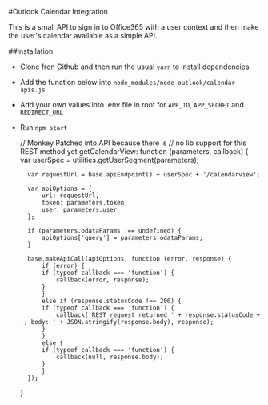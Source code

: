 #Outlook Calendar Integration

This is a small API to sign in to Office365 with a user context and then make the user's calendar available as a simple API.


##Installation

* Clone fron Github and then run the usual `yarn` to install dependencies
* Add the function below into `node_modules/node-outlook/calendar-apis.js`
* Add your own values into .env file in root for `APP_ID`, `APP_SECRET` and `REDIRECT_URL` 
* Run `npm start`

    
    // Monkey Patched into API because there is
    // no lib support for this REST method yet 
    getCalendarView: function (parameters, callback) {
        var userSpec = utilities.getUserSegment(parameters);

        var requestUrl = base.apiEndpoint() + userSpec + '/calendarview';

        var apiOptions = {
            url: requestUrl,
            token: parameters.token,
            user: parameters.user
        };

        if (parameters.odataParams !== undefined) {
            apiOptions['query'] = parameters.odataParams;
        }

        base.makeApiCall(apiOptions, function (error, response) {
            if (error) {
            if (typeof callback === 'function') {
                callback(error, response);
            }
            }
            else if (response.statusCode !== 200) {
            if (typeof callback === 'function') {
                callback('REST request returned ' + response.statusCode + '; body: ' + JSON.stringify(response.body), response);
            }
            }
            else {
            if (typeof callback === 'function') {
                callback(null, response.body);
            }
            }
        });
    }


